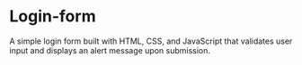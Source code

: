 # Login-form
A simple login form built with HTML, CSS, and JavaScript that validates user input and displays an alert message upon submission.

